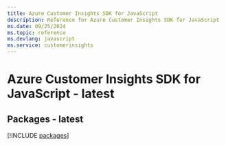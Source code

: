 ```yaml
---
title: Azure Customer Insights SDK for JavaScript
description: Reference for Azure Customer Insights SDK for JavaScript
ms.date: 09/25/2024
ms.topic: reference
ms.devlang: javascript
ms.service: customerinsights
---
```

# Azure Customer Insights SDK for JavaScript - latest
## Packages - latest
[!INCLUDE [packages](customer-insights-index.md)]